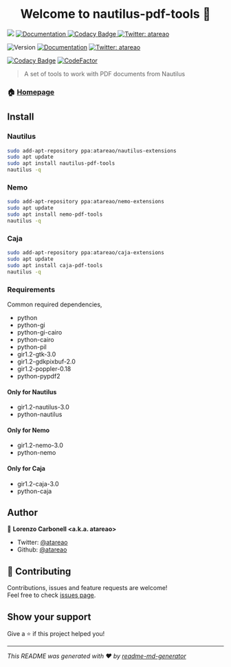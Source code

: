 <h1 align="center">Welcome to nautilus-pdf-tools 👋</h1>
<p>
  <img src="https://img.shields.io/badge/version-1.2.0-blue.svg?cacheSeconds=2592000" />
  <a href="https://www.atareao.es/aplicacion/pdf-tools-o-modificar-pdf-en-linux/">
    <img alt="Documentation" src="https://img.shields.io/badge/documentation-yes-brightgreen.svg" target="_blank" />
  </a>
  <a href="https://www.codacy.com/manual/atareao/nautilus-pdf-tools?utm_source=github.com&amp;utm_medium=referral&amp;utm_content=atareao/nautilus-pdf-tools&amp;utm_campaign=Badge_Grade">
    <img alt="Codacy Badge" src="https://api.codacy.com/project/badge/Grade/e8b6f27e6b404f05b379c7690c140a3c" target="_blank"/>
  </a>
  <a href="https://twitter.com/atareao">
    <img alt="Twitter: atareao" src="https://img.shields.io/twitter/follow/atareao.svg?style=social" target="_blank" />
  </a>
</p>

![Version](https://img.shields.io/badge/version-1.2.0-blue.svg?cacheSeconds=2592000)
[![Documentation](https://img.shields.io/badge/documentation-yes-brightgreen.svg)](https://www.atareao.es/aplicacion/pdf-tools-o-modificar-pdf-en-linux/)
[![Twitter: atareao](https://img.shields.io/twitter/follow/atareao.svg?style=social)](https://twitter.com/atareao)


[![Codacy Badge](https://api.codacy.com/project/badge/Grade/e8b6f27e6b404f05b379c7690c140a3c)](https://www.codacy.com/manual/atareao/nautilus-pdf-tools?utm_source=github.com&amp;utm_medium=referral&amp;utm_content=atareao/nautilus-pdf-tools&amp;utm_campaign=Badge_Grade)
[![CodeFactor](https://www.codefactor.io/repository/github/atareao/nautilus-pdf-tools/badge/master)](https://www.codefactor.io/repository/github/atareao/nautilus-pdf-tools/overview/master)

> A set of tools to work with PDF documents from Nautilus

### 🏠 [Homepage](https://github.com/atareao/nautilus-pdf-tools)

## Install

### Nautilus

```sh
sudo add-apt-repository ppa:atareao/nautilus-extensions
sudo apt update
sudo apt install nautilus-pdf-tools
nautilus -q
```

### Nemo

```sh
sudo add-apt-repository ppa:atareao/nemo-extensions
sudo apt update
sudo apt install nemo-pdf-tools
nautilus -q
```

### Caja

```sh
sudo add-apt-repository ppa:atareao/caja-extensions
sudo apt update
sudo apt install caja-pdf-tools
nautilus -q
```

### Requirements

Common required dependencies,

* python
* python-gi
* python-gi-cairo
* python-cairo
* python-pil
* gir1.2-gtk-3.0
* gir1.2-gdkpixbuf-2.0
* gir1.2-poppler-0.18
* python-pypdf2

#### Only for Nautilus

* gir1.2-nautilus-3.0
* python-nautilus

#### Only for Nemo

* gir1.2-nemo-3.0
* python-nemo

#### Only for Caja

* gir1.2-caja-3.0
* python-caja

## Author

👤 **Lorenzo Carbonell &lt;a.k.a. atareao&gt;**

* Twitter: [@atareao](https://twitter.com/atareao)
* Github: [@atareao](https://github.com/atareao)

## 🤝 Contributing

Contributions, issues and feature requests are welcome!<br />Feel free to check [issues page](https://github.com/atareao/nautilus-pdf-tools/issues).

## Show your support

Give a ⭐️ if this project helped you!

***
_This README was generated with ❤️ by [readme-md-generator](https://github.com/kefranabg/readme-md-generator)_
